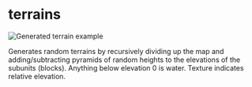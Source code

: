 # terrains
![Generated terrain example](https://i.imgur.com/QgIaJuN.png)

Generates random terrains by recursively dividing up the map and adding/subtracting pyramids of random heights to the elevations of the subunits (blocks). Anything below elevation 0 is water. Texture indicates relative elevation.
